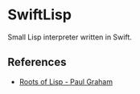 # SwiftLisp

Small Lisp interpreter written in Swift.

## References

- [Roots of Lisp - Paul Graham](http://www.paulgraham.com/rootsoflisp.html)